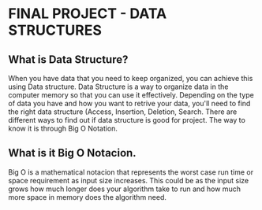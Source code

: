 # FINAL PROJECT - DATA STRUCTURES

## What is Data Structure?

When you have data that you need to keep organized, you can achieve this
using Data structure. Data Structure is a way to organize data in the computer 
memory so that you can use it effectively. 
Depending on the type of data you have and how you want to retrive your data, 
you'll need to find the right data structure (Access, Insertion, Deletion, Search.
There are different ways to find out if data structure is good for project. The way 
to know it is through Big O Notation. 

## What is it Big O Notacion. 

Big O is a mathematical notacion that represents the worst case run time or space
requirement as input size increases. This could be as the input size grows how 
much longer does your algorithm take to run and how much more space in memory does the 
algorithm need. 